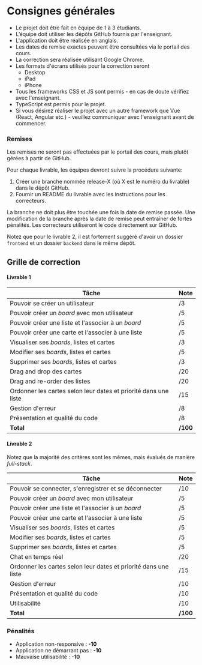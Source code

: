 # Consignes générales

- Le projet doit être fait en équipe de 1 à 3 étudiants.
- L’équipe doit utiliser les dépôts GitHub fournis par l'enseignant.
- L'application doit être réalisée en anglais.
- Les dates de remise exactes peuvent être consultées via le portail des cours.
- La correction sera réalisée utilisant Google Chrome.
- Les formats d'écrans utilisés pour la correction seront
  - Desktop
  - iPad
  - iPhone
- Tous les frameworks CSS et JS sont permis - en cas de doute vérifiez avec l'enseignant.
- TypeScript est permis pour le projet.
- Si vous désirez réaliser le projet avec un autre framework que Vue (React, Angular etc.) - veuillez communiquer avec l'enseignant avant de commencer.

### Remises

Les remises ne seront pas effectuées par le portail des cours, mais plutôt gérées à partir de GitHub.

Pour chaque livrable, les équipes devront suivre la procédure suivante:

1. Créer une branche nommée release-X (où X est le numéro du livrable) dans le dépôt GitHub.
2. Fournir un README du livrable avec les instructions pour les correcteurs.

La branche ne doit plus être touchée une fois la date de remise passée. Une modification de la branche après la date de remise peut entraîner de fortes pénalités. Les correcteurs utiliseront le code directement sur GitHub.

Notez que pour le livrable 2, il est fortement suggéré d'avoir un dossier `frontend` et un dossier `backend` dans le même dépôt.

## Grille de correction

#### Livrable 1

| Tâche | Note |
|-------|------|
| Pouvoir se créer un utilisateur | /3 |
| Pouvoir créer un _board_ avec mon utilisateur | /5 |
| Pouvoir créer une liste et l'associer à un _board_ | /5 |
| Pouvoir créer une carte et l'associer à une liste | /5 |
| Visualiser ses _boards_, listes et cartes | /3 |
| Modifier ses _boards_, listes et cartes | /5 |
| Supprimer ses _boards_, listes et cartes | /3 |
| Drag and drop des cartes | /20 |
| Drag and re-order des listes | /20 |
| Ordonner les cartes selon leur dates et priorité dans une liste | /15 |
| Gestion d'erreur | /8 |
| Présentation et qualité du code | /8 |
| **Total** | **/100** |

#### Livrable 2

Notez que la majorité des critères sont les mêmes, mais évalués de manière _full-stack_.

| Tâche | Note |
|-------|------|
| Pouvoir se connecter, s'enregistrer et se déconnecter | /10 |
| Pouvoir créer un _board_ avec mon utilisateur | /5 |
| Pouvoir créer une liste et l'associer à un _board_ | /5 |
| Pouvoir créer une carte et l'associer à une liste | /5 |
| Visualiser ses _boards_, listes et cartes | /5 |
| Modifier ses _boards_, listes et cartes | /5 |
| Supprimer ses _boards_, listes et cartes | /5 |
| Chat en temps réel| /20 |
| Ordonner les cartes selon leur dates et priorité dans une liste | /15 |
| Gestion d'erreur | /10 |
| Présentation et qualité du code | /10 |
| Utilisabilité | /10 |
| **Total** | **/100** |

### Pénalités
- Application non-responsive : **-10**  
- Application ne démarrant pas : **-10**
- Mauvaise utilisabilité : **-10**
